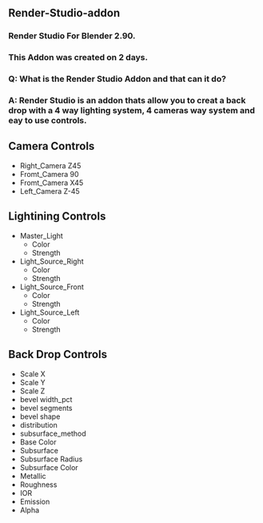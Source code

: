 Render-Studio-addon
------------------
### Render Studio For Blender 2.90. 
### This Addon was created on 2 days.

### Q: What is the Render Studio Addon and that can it do?
### A: Render Studio is an addon thats allow you to creat a back drop with a 4 way lighting system, 4 cameras way system and eay to use controls.

Camera Controls
--------------------
- Right_Camera Z45
- Fromt_Camera 90
- Fromt_Camera X45
- Left_Camera Z-45

Lightining Controls
----------------------
- Master_Light
    - Color
    - Strength
- Light_Source_Right
    - Color
    - Strength
- Light_Source_Front
    - Color
    - Strength
- Light_Source_Left
    - Color
    - Strength

Back Drop Controls
-----------------------
- Scale X
- Scale Y
- Scale Z
- bevel width_pct
- bevel segments
- bevel shape
- distribution
- subsurface_method
- Base Color
- Subsurface
- Subsurface Radius
- Subsurface Color
- Metallic
- Roughness
- IOR
- Emission
- Alpha

